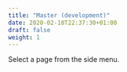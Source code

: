 ```yaml
---
title: "Master (development)"
date: 2020-02-18T22:37:30+01:00
draft: false
weight: 1
---
```


Select a page from the side menu.
